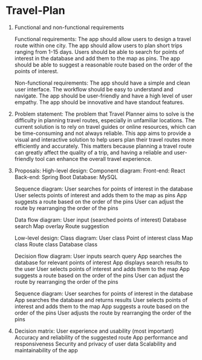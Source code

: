 # Travel-Plan
1. Functional and non-functional requirements

      Functional requirements:
      The app should allow users to design a travel route within one city.
      The app should allow users to plan short trips ranging from 1-15 days.
      Users should be able to search for points of interest in the database and add them to the map as pins.
      The app should be able to suggest a reasonable route based on the order of the points of interest.
      
      Non-functional requirements:
      The app should have a simple and clean user interface.
      The workflow should be easy to understand and navigate.
      The app should be user-friendly and have a high level of user empathy.
      The app should be innovative and have standout features.

2. Problem statement:
The problem that Travel Planner aims to solve is the difficulty in planning travel routes, especially in unfamiliar locations. The current solution is to rely on travel guides or online resources, which can be time-consuming and not always reliable. This app aims to provide a visual and interactive solution to help users plan their travel routes more efficiently and accurately. This matters because planning a travel route can greatly affect the quality of a trip, and having a reliable and user-friendly tool can enhance the overall travel experience.

3. Proposals:
    High-level design:
    Component diagram:
    Front-end: React
    Back-end: Spring Boot
    Database: MySQL

    Sequence diagram:
    User searches for points of interest in the database
    User selects points of interest and adds them to the map as pins
    App suggests a route based on the order of the pins
    User can adjust the route by rearranging the order of the pins

    Data flow diagram:
    User input (searched points of interest)
    Database search
    Map overlay
    Route suggestion

    Low-level design:
    Class diagram:
    User class
    Point of interest class
    Map class
    Route class
    Database class

    Decision flow diagram:
    User inputs search query
    App searches the database for relevant points of interest
    App displays search results to the user
    User selects points of interest and adds them to the map
    App suggests a route based on the order of the pins
    User can adjust the route by rearranging the order of the pins

    Sequence diagram:
    User searches for points of interest in the database
    App searches the database and returns results
    User selects points of interest and adds them to the map
    App suggests a route based on the order of the pins
    User adjusts the route by rearranging the order of the pins

4. Decision matrix:
      User experience and usability (most important)
      Accuracy and reliability of the suggested route
      App performance and responsiveness
      Security and privacy of user data
      Scalability and maintainability of the app
